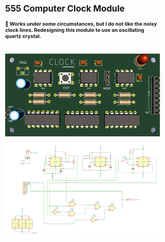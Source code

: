 # 555 Computer Clock Module

### 🚫 Works under some circumstances, but I do not like the noisy clock lines. Redesigning this module to use an oscillating quartz crystal.

<br/>


![555 Clock](https://github.com/theWickedWebDev/8-bit-computer/blob/master/_archived_/CLOCK_555/555-clock-3d.png?raw=true)

![555 Clock](https://github.com/theWickedWebDev/8-bit-computer/blob/master/_archived_/CLOCK_555/555-clock-sch.png?raw=true)

